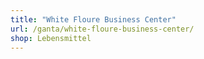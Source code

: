 ```yaml
---
title: "White Floure Business Center"
url: /ganta/white-floure-business-center/
shop: Lebensmittel
---
```

